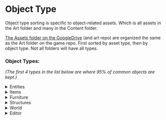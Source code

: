 # Object Type

Object type sorting is specific to object-related assets. Which is all assets in the Art folder and many in the Content folder.

[The Assets folder on the GoogleDrive](https://drive.google.com/drive/folders/1n9oCtlF6snAzWmzeD8wjdCuiOo-a1\_R4?usp=share\_link) (and art repo) are organized the same as the Art folder on the game repo. First sorted by asset type, then by object type. Not all folders will have all types.

### Object Types:

_(The first 4 types in the list below are where 95% of common objects are kept.)_

<details>

<summary>Entities</summary>

<mark style="color:green;">**In-game objects**</mark> that have 'life' per-se. This includes player races, animals/monsters, robots/borgs, and even vehicles.

</details>

<details>

<summary>Items</summary>

<mark style="color:green;">**In-game objects**</mark> which can be picked up, stored on your character, or moved in a variety of ways (physics?). EX. bikehorn, bananas, guns, clothing, etc..

</details>

<details>

<summary>Furniture</summary>

<mark style="color:green;">**In-game objects**</mark> which are too large to store on your character, most of which cannot even be picked up. EX. tables, chairs, plants, machines, etc..

</details>

<details>

<summary>Structures</summary>

<mark style="color:green;">**In-game objects**</mark> similar to furniture but are nearly exclusive to the structure of the station (tilemap). EX. walls (& wall mounts), floors, plenums, wires, pipes, etc..

</details>

<details>

<summary>World</summary>

<mark style="color:green;">**In-game objects**</mark> which are 'other' objects pertaining to the world itself. EX. skyboxes or other backgrounds, character customization room, VFX &  SFX, etc..

</details>

<details>

<summary>Editor</summary>

<mark style="color:orange;">**Non-game objects**</mark> which are used in the Unity editors for display or other reasons. (This will likely only be used in the /Art/ subfolder, NOT the /Content/ subfolder. Reason being is we use broad Editor folder in the /Content/ folder.)

</details>
